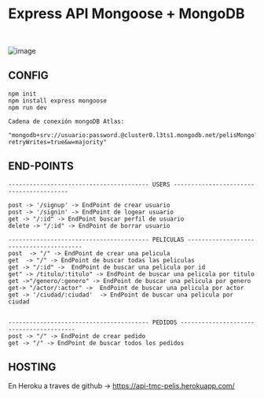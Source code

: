 # Express API Mongoose + MongoDB

<br>

![image](https://user-images.githubusercontent.com/16636086/138952802-f9f8bd82-62d5-4a24-9679-09744b41c92d.png)

## CONFIG

```
npm init
npm install express mongoose 
npm run dev

Cadena de conexión mongoDB Atlas:
    "mongodb+srv://usuario:password.@cluster0.l3ts1.mongodb.net/pelisMongo?retryWrites=true&w=majority"

```

## END-POINTS 
```
---------------------------------------- USERS ----------------------------------------

post -> '/signup' -> EndPoint de crear usuario
post -> '/signin' -> EndPoint de logear usuario
get -> "/:id" -> EndPoint buscar perfil de usuario
delete -> "/:id" -> EndPoint de borrar usuario

---------------------------------------- PELICULAS ----------------------------------------
post  -> "/" -> EndPoint de crear una pelicula
get  -> "/" -> EndPoint de buscar todas las peliculas
get -> "/:id" ->  EndPoint de buscar una pelicula por id
get" -> /titulo/:titulo" -> EndPoint de buscar una pelicula por titulo
get ->"/genero/:genero" -> EndPoint de buscar una pelicula por genero
get-> "/actor/:actor" ->  EndPoint de buscar una pelicula por actor
get -> '/ciudad/:ciudad'  -> EndPoint de buscar una pelicula por ciudad


---------------------------------------- PEDIDOS ----------------------------------------
post -> "/" -> EndPoint de crear pedido
get -> "/" -> EndPoint de buscar todos los pedidos

```
## HOSTING 

En Heroku a traves de github -> https://api-tmc-pelis.herokuapp.com/
